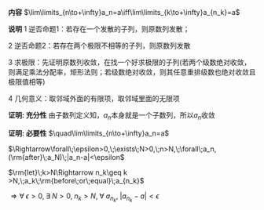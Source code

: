 **内容**
$\lim\limits_{n\to+\infty}a_n=a\iff\lim\limits_{k\to+\infty}a_{n_k}=a$

**说明**
1 逆否命题1：若存在一个发散的子列，则原数列发散；

2 逆否命题2：若存在两个极限不相等的子列，则原数列发散

3 求极限：先证明原数列收敛，在找一个好求极限的子列(若两个级数绝对收敛，则满足乘法分配率，矩形法则；若级数绝对收敛，则其任意重排级数也绝对收敛且极限值相等)

4 几何意义：取邻域外面的有限项，取邻域里面的无限项

**证明: 充分性**
由子数列定义知，${a_n}$本身就是一个子数列，所以${a_n}$收敛

**证明: 必要性**
$\quad\lim\limits_{n\to+\infty}a_n=a$

$\Rightarrow\forall\;\epsilon>0,\;\exists\;N>0,\;n>N,\;\forall\;a_n,(\rm{after}\;a_N)\;|a_n-a|<\epsilon$

$\rm{let}\;k>N\Rightarrow n_k\geq k >N,\;a_k\;\rm{before\;or\;equal}\;a_{n_k}$

$\Rightarrow\forall\;\epsilon>0,\;\exists\;N>0,\;n_k>N,\;\forall\;a_{n_k},\;|a_{n_k}-a|<\epsilon$
